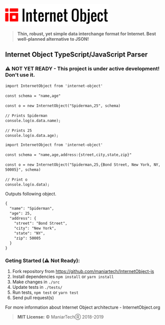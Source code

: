 <img src="/logo/internet-object.png" height="70px" alt="Internet Object" title="Internet Object">

> **Thin, robust, yet simple data interchange format for Internet. Best well-planned alternative to JSON!**


## Internet Object TypeScript/JavaScript Parser

### ⚠ NOT YET READY - This project is under active development! Don't use it.

```JS
import InternetObject from 'internet-object'

const schema = "name,age"

const o = new InternetObject("Spiderman,25", schema)

// Prints Spiderman
console.log(o.data.name);

// Prints 25
console.log(o.data.age);
```

```JS
import InternetObject from 'internet-object'

const schema = "name,age,address:{street,city,state,zip}"

const o = new InternetObject("Spiderman,25,{Bond Street, New York, NY, 50005}", schema)

// Print o
console.log(o.data);
```
Outputs following object.
```
{
  "name": "Spiderman",
  "age": 25,
  "address": {
    "street": "Bond Street",
    "city": "New York",
    "state": "NY",
    "zip": 50005
  }
}
```

### Geting Started (⚠ Not Ready):

1. Fork repository from https://github.com/maniartech/InternetObject-js
1. Install dependencies `npm install` or `yarn install`
1. Make changes in `./src`
1. Update tests in `./tests/`
1. Run tests, `npm test` or `yarn test`
1. Send pull request(s)

For more information about Internet Object architecture - InternetObject.org

> **MIT License:**
© ManiarTechⓇ 2018-2019
